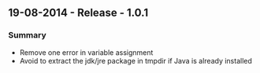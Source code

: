 ## 19-08-2014 - Release - 1.0.1
### Summary
- Remove one error in variable assignment
- Avoid to extract the jdk/jre package in tmpdir if Java is already installed
